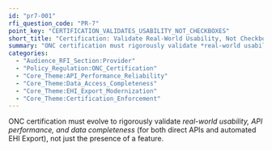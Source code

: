 ```yaml
---
id: "pr7-001"
rfi_question_code: "PR-7"
point_key: "CERTIFICATION_VALIDATES_USABILITY_NOT_CHECKBOXES"
short_title: "Certification: Validate Real-World Usability, Not Checkboxes"
summary: "ONC certification must rigorously validate *real-world usability, API performance, and data completeness* (APIs & automated EHI Export), not just features."
categories:
  - "Audience_RFI_Section:Provider"
  - "Policy_Regulation:ONC_Certification"
  - "Core_Theme:API_Performance_Reliability"
  - "Core_Theme:Data_Access_Completeness"
  - "Core_Theme:EHI_Export_Modernization"
  - "Core_Theme:Certification_Enforcement"
---
```

ONC certification must evolve to rigorously validate *real-world usability, API performance, and data completeness* (for both direct APIs and automated EHI Export), not just the presence of a feature.
